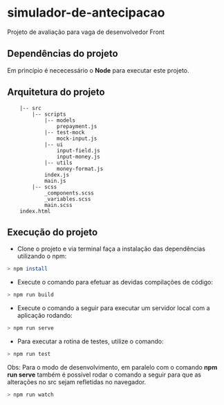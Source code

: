 # simulador-de-antecipacao

Projeto de avaliação para vaga de desenvolvedor Front

## Dependências do projeto

Em princípio é nececessário o **Node** para executar este projeto.

## Arquitetura do projeto

```
    |-- src
        |-- scripts
            |-- models
                prepayment.js
            |-- test-mock
                mock-input.js
            |-- ui
                input-field.js
                input-money.js
            |-- utils
                money-format.js
            index.js
            main.js
        |-- scss
            _components.scss
            _variables.scss
            main.scss
    index.html
```

## Execução do projeto

+ Clone o projeto e via terminal faça a instalação das dependências utilizando o npm:

```bash 
> npm install 
```

+ Execute o comando para efetuar as devidas compilações de código:

```bash
> npm run build
```

+ Execute o comando a seguir para executar um servidor local com a aplicação rodando:

```bash
> npm run serve
```

+ Para executar a rotina de testes, utilize o comando:

```bash
> npm run test
```

Obs: Para o modo de desenvolvimento, em paralelo com o comando **npm run serve** também é possível rodar o comando a seguir para que as alterações no src sejam refletidas no navegador.

```bash
> npm run watch
```
